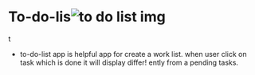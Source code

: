 # To-do-lis![to do list img](https://github.com/Arpit9945/To-do-list/assets/134361516/eca6f708-a50b-493a-9491-4f3fbd473bc7)
t
- to-do-list app is helpful app for create a work list. when user click on task which is done it will display differ!
ently from a pending tasks.
